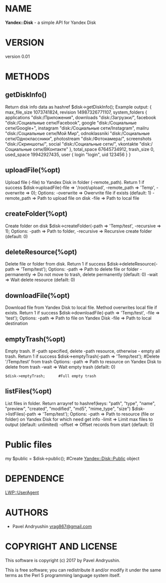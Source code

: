 # NAME

**Yandex::Disk** - a simple API for Yandex Disk

# VERSION
 version 0.01

# METHODS

## getDiskInfo()

Return disk info data as hashref
    $disk->getDiskInfo();
Example output:
    {
        max\_file\_size    1073741824,
        revision         14987326771107,
        system\_folders   {
            applications    "disk:/Приложения",
            downloads       "disk:/Загрузки/",
            facebook        "disk:/Социальные сети/Facebook",
            google          "disk:/Социальные сети/Google+",
            instagram       "disk:/Социальные сети/Instagram",
            mailru          "disk:/Социальные сети/Мой Мир",
            odnoklassniki   "disk:/Социальные сети/Одноклассники",
            photostream     "disk:/Фотокамера/",
            screenshots     "disk:/Скриншоты/",
            social          "disk:/Социальные сети/",
            vkontakte       "disk:/Социальные сети/ВКонтакте"
        },
        total\_space      67645734912,
        trash\_size       0,
        used\_space       19942927435,
        user             {
            login   "login",
            uid     123456
        }
    }

## uploadFile(%opt)

Upload file (-file) to Yandex Disk in folder (-remote\_path). Return 1 if success
    $disk->uploadFile(-file => '/root/upload', -remote\_path => 'Temp', -overwrite => 0);
    Options:
        -overwrite          => Owervrite file if exists (default: 1)
        -remote\_path        => Path to upload file on disk
        -file               => Path to local file

## createFolder(%opt)

Create folder on disk
    $disk->createFolder(-path => 'Temp/test', -recursive => 1);
    Options:
        -path               => Path to folder,
        -recursive          => Recursive create folder (default: 0)

## deleteResource(%opt)

Delete file or folder from disk. Return 1 if success
    $disk->deleteResource(-path => 'Temp/test');
    Options:
        -path               => Path to delete file or folder
        -permanently        => Do not move to trash, delete permanently (default: 0)
        -wait               => Wait delete resource (defailt: 0)

## downloadFile(%opt)

Download file from Yandex Disk to local file. Method overwrites local file if exists. Return 1 if success
    $disk->downloadFile(-path => 'Temp/test', -file => 'test');
    Options:
        -path               => Path to file on Yandex Disk
        -file               => Path to local destination

## emptyTrash(%opt)

Empty trash. If -path specified, delete -path resource, otherwise - empty all trash. Return 1 if success
    $disk->emptyTrash(-path => 'Temp/test');        #Delete '/Temp/test' from trash
    Options:
        -path               => Path to resource on Yandex Disk to delete from trash
        -wait               => Wait empty trash (defailt: 0)

    $disk->emptyTrash;      #Full empty trash

## listFiles(%opt)

List files in folder. Return arrayref to hashref(keys: "path", "type", "name", "preview", "created", "modified", "md5", "mime\_type", "size")
    $disk->listFiles(-path => 'Temp/test');
    Options:
        -path               => Path to resource (file or folder) on Yandex Disk for which need get info
        -limit              => Limit max files to output (default: unlimited)
        -offset             => Offset records from start (default: 0)

# Public files

my $public = $disk->public();  #Create [Yandex::Disk::Public](https://metacpan.org/pod/Yandex::Disk::Public) object

# DEPENDENCE

[LWP::UserAgent](https://metacpan.org/pod/JSON::XS|URI::Escape|IO::Socket::SSL)

# AUTHORS

- Pavel Andryushin <vrag867@gmail.com>

# COPYRIGHT AND LICENSE

This software is copyright (c) 2017 by Pavel Andryushin.

This is free software; you can redistribute it and/or modify it under
the same terms as the Perl 5 programming language system itself.
